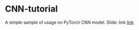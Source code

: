# CNN-tutorial
A simple sample of usage on PyTorch CNN model. 
Slide: link
<a href="https://docs.google.com/presentation/d/1GeTh3IvzVZQKRoTy_h5yR2GbHYSy31g4WUGykbYtBjw/edit#slide=id.g3e14521520_0_105">link</a>


